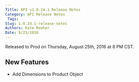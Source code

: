```yaml
---
Title: API v1.0.24.1 Release Notes
Category: API Release Notes
 Tags: 
Slug: 1.0.24.1-release-notes
Authors: Kate Reeher
Date: 8/25/2016
---
```


Released to Prod on Thursday, August 25th, 2016 at 8 PM CST.

## New Features
- Add Dimensions to Product Object
 